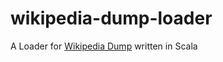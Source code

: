 # wikipedia-dump-loader

A Loader for [Wikipedia Dump](https://dumps.wikimedia.org/) written in Scala
